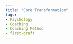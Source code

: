 ```yaml
---
title: "Core Transformation"
tags:
- Psychology
- Coaching
- Coaching Method
- first-draft
---
```


